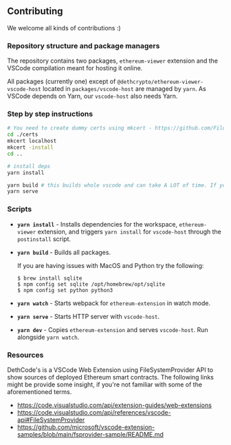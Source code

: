 ## Contributing

We welcome all kinds of contributions :)

### Repository structure and package managers

The repository contains two packages, `ethereum-viewer` extension and the VSCode
compilation meant for hosting it online.

All packages (currently one) except of `@dethcrypto/ethereum-viewer-vscode-host`
located in `packages/vscode-host` are managed by `yarn`. As VSCode depends on
Yarn, our `vscode-host` also needs Yarn.

### Step by step instructions

```sh
# You need to create dummy certs using mkcert - https://github.com/FiloSottile/mkcert
cd ./certs
mkcert localhost
mkcert -install
cd ..

# install deps
yarn install

yarn build # this builds whole vscode and can take A LOT of time. If you are having issues, read below
yarn serve
```

### Scripts

- **`yarn install`** - Installs dependencies for the workspace,
  `ethereum-viewer` extension, and triggers `yarn install` for `vscode-host`
  through the `postinstall` script.

- **`yarn build`** - Builds all packages.

  If you are having issues with MacOS and Python try the following:

  ```
  $ brew install sqlite
  $ npm config set sqlite /opt/homebrew/opt/sqlite
  $ npm config set python python3
  ```

- **`yarn watch`** - Starts webpack for `ethereum-extension` in watch mode.

- **`yarn serve`** - Starts HTTP server with `vscode-host`.

- **`yarn dev`** - Copies `ethereum-extension` and serves `vscode-host`. Run
  alongside `yarn watch`.

### Resources

DethCode's is a VSCode Web Extension using FileSystemProvider API to show
sources of deployed Ethereum smart contracts. The following links might be
provide some insight, if you're not familiar with some of the aforementioned
terms.

- https://code.visualstudio.com/api/extension-guides/web-extensions
- https://code.visualstudio.com/api/references/vscode-api#FileSystemProvider
- https://github.com/microsoft/vscode-extension-samples/blob/main/fsprovider-sample/README.md
